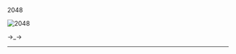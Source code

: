 2048

![2048](https://github.com/noriakeivanfard/pythonClass/assets/137643989/1cb3daa8-029b-41ec-95c2-72d71dcb73a9)

→_→
_____________________________________________________________________________________________________________
